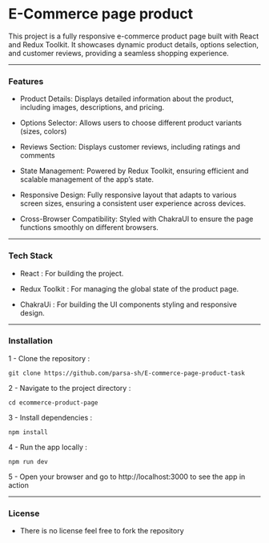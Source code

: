 # E-Commerce page product

This project is a fully responsive e-commerce product page built with React and Redux Toolkit. It showcases dynamic product details, options selection, and customer reviews, providing a seamless shopping experience.

<hr>

### Features

- Product Details: Displays detailed information about the product, including images, descriptions, and pricing.

- Options Selector: Allows users to choose different product variants (sizes, colors)

- Reviews Section: Displays customer reviews, including ratings and comments

- State Management: Powered by Redux Toolkit, ensuring efficient and scalable management of the app’s state.

- Responsive Design: Fully responsive layout that adapts to various screen sizes, ensuring a consistent user experience across devices.

- Cross-Browser Compatibility: Styled with ChakraUI to ensure the page functions smoothly on different browsers.

<hr>

### Tech Stack

- React : For building the project.

- Redux Toolkit : For managing the global state of the product page.

- ChakraUi : For building the UI components styling and 
responsive design.

<hr>

### Installation

1 - Clone the repository :

```
git clone https://github.com/parsa-sh/E-commerce-page-product-task
```

2 - Navigate to the project directory :

```
cd ecommerce-product-page
```

3 - Install dependencies :

```
npm install
```

4 - Run the app locally :

```
npm run dev
```

5 - Open your browser and go to http://localhost:3000 to see the app in action

<hr>

### License

- There is no license feel free to fork the repository
